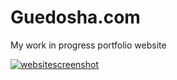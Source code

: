 # Guedosha.com
My work in progress portfolio website

<a href="https://www.guedosha.com">![websitescreenshot](https://github.com/user-attachments/assets/24c3974e-1e00-43e3-b2b0-669de05e249a)</a>
